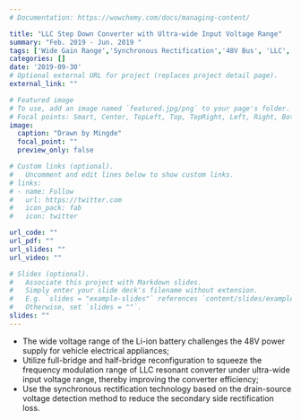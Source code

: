 ```yaml
---
# Documentation: https://wowchemy.com/docs/managing-content/

title: "LLC Step Down Converter with Ultra-wide Input Voltage Range"
summary: "Feb. 2019 - Jun. 2019 "
tags: ['Wide Gain Range','Synchronous Rectification','48V Bus', 'LLC','DC/DC']
categories: []
date: '2019-09-30'
# Optional external URL for project (replaces project detail page).
external_link: ""

# Featured image
# To use, add an image named `featured.jpg/png` to your page's folder.
# Focal points: Smart, Center, TopLeft, Top, TopRight, Left, Right, BottomLeft, Bottom, BottomRight.
image:
  caption: "Drawn by Mingde"
  focal_point: ""
  preview_only: false

# Custom links (optional).
#   Uncomment and edit lines below to show custom links.
# links:
# - name: Follow
#   url: https://twitter.com
#   icon_pack: fab
#   icon: twitter

url_code: ""
url_pdf: ""
url_slides: ""
url_video: ""

# Slides (optional).
#   Associate this project with Markdown slides.
#   Simply enter your slide deck's filename without extension.
#   E.g. `slides = "example-slides"` references `content/slides/example-slides.md`.
#   Otherwise, set `slides = ""`.
slides: ""
---
```


- The wide voltage range of the Li-ion battery challenges the 48V power supply for vehicle electrical appliances;
- Utilize full-bridge and half-bridge reconfiguration to squeeze the frequency modulation range of LLC resonant
converter under ultra-wide input voltage range, thereby improving the converter efficiency;
- Use the synchronous rectification technology based on the drain-source voltage detection method to reduce the
secondary side rectification loss.
